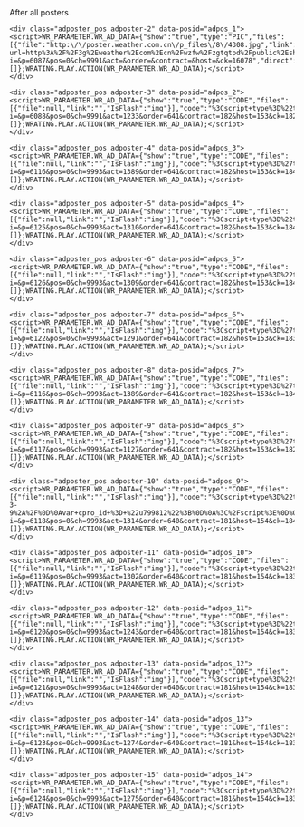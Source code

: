 

<style>
.adposter_show{
	background-color: #ccc;
	margin: 10px 0;
	height: 300px;
}
.adposter{
	position: absolute;
	width: 980px;
	height: 250px;
	left: -10000px;
}
</style>
<div class="container">
	<script>
	for(var i = 0;i<15;i++){
		document.write('<div class="adposter_show" style="margin-left:'+i*10+'px" id="adpos_'+i+'">loading...</div>');
	}
	</script>
</div>
<div>After all posters</div>
<script>
W.js('/source/j/ad/caoyu-min.js');
W.js('/examples/ad/conf.js');
</script>
<div class="ad-async-container">
	<div class="adposter_pos adposter-1" data-posid="adpos_0"> 
	<script>WR_PARAMETER.WR_AD_DATA={"show":"true","type":"CODE","files":[{"file":null,"link":"","IsFlash":"img"}],"code":"%3Cscript+type%3D%22text%2Fjavascript%22+src%3D%22http%3A%2F%2Fad.321tq.com%2Fex%3Fposid%3D10000_002_07%22%3E%3C%2Fscript%3E","closebutton":true,"closetime":false,"under_file":true,"under_or_up":true,"toppx":40,"width":"980","height":"90","width_under":20,"pagewidth":960,"min_screen_w":1024,"opacity":0.9,"staytime":5,"speed":2,"videotitle":"","bgcolor":"000","bdcolor":"000","filepath":"http:\/\/poster.weather.com.cn\/p_files\/player\/player.swf","autostart":true,"repeat":"none","ratingimg":"http:\/\/poster.weather.com.cn\/a.gif?i=&p=6216&pos=0&ch=500&act=1361&order=641&contract=182&host=153&ck=9053","direct":[]};WRATING.PLAY.ACTION(WR_PARAMETER.WR_AD_DATA);</script> 
	</div>

	<div class="adposter_pos adposter-2" data-posid="adpos_1"> 
	<script>WR_PARAMETER.WR_AD_DATA={"show":"true","type":"PIC","files":[{"file":"http:\/\/poster.weather.com.cn\/p_files\/8\/4308.jpg","link":"http:\/\/poster1.weather.com.cn\/r.php?url=http%3A%2F%2F3g%2Eweather%2Ecom%2Ecn%2Fwzfw%2Fzgtqtpd%2Fpublic%2Eshtml&p=6087&pos=0&ch=9991&ck=16078","IsFlash":"img"}],"code":"","closebutton":true,"closetime":false,"under_file":true,"under_or_up":true,"toppx":40,"width":"650","height":"90","width_under":20,"pagewidth":960,"min_screen_w":1024,"opacity":0.9,"staytime":5,"speed":2,"videotitle":"","bgcolor":"000","bdcolor":"000","filepath":"http:\/\/poster.weather.com.cn\/p_files\/player\/player.swf","autostart":true,"repeat":"none","ratingimg":"http:\/\/poster.weather.com.cn\/a.gif?i=&p=6087&pos=0&ch=9991&act=&order=&contract=&host=&ck=16078","direct":[]};WRATING.PLAY.ACTION(WR_PARAMETER.WR_AD_DATA);</script> 
	</div>

	<div class="adposter_pos adposter-3" data-posid="adpos_2"> 
	<script>WR_PARAMETER.WR_AD_DATA={"show":"true","type":"CODE","files":[{"file":null,"link":"","IsFlash":"img"}],"code":"%3Cscript+type%3D%22text%2Fjavascript%22%3ETQ_FillSlot%28%2710000_002_04%27%29%3B%3C%2Fscript%3E","closebutton":true,"closetime":false,"under_file":true,"under_or_up":true,"toppx":40,"width":"650","height":"90","width_under":20,"pagewidth":960,"min_screen_w":1024,"opacity":0.9,"staytime":5,"speed":2,"videotitle":"","bgcolor":"000","bdcolor":"000","filepath":"http:\/\/poster.weather.com.cn\/p_files\/player\/player.swf","autostart":true,"repeat":"none","ratingimg":"http:\/\/poster.weather.com.cn\/a.gif?i=&p=6088&pos=0&ch=9991&act=1233&order=641&contract=182&host=153&ck=18288","direct":[]};WRATING.PLAY.ACTION(WR_PARAMETER.WR_AD_DATA);</script> 
	</div>

	<div class="adposter_pos adposter-4" data-posid="adpos_3"> 
	<script>WR_PARAMETER.WR_AD_DATA={"show":"true","type":"CODE","files":[{"file":null,"link":"","IsFlash":"img"}],"code":"%3Cscript+type%3D%27text%2Fjavascript%27%3E%0D%0ATQ_FillSlot%28%2710000_001_02%27%29%3B%0D%0A%3C%2Fscript%3E","closebutton":true,"closetime":false,"under_file":true,"under_or_up":true,"toppx":40,"width":"300","height":"250","width_under":20,"pagewidth":960,"min_screen_w":1024,"opacity":0.9,"staytime":5,"speed":2,"videotitle":"","bgcolor":"000","bdcolor":"000","filepath":"http:\/\/poster.weather.com.cn\/p_files\/player\/player.swf","autostart":true,"repeat":"none","ratingimg":"http:\/\/poster.weather.com.cn\/a.gif?i=&p=6116&pos=0&ch=9993&act=1389&order=641&contract=182&host=153&ck=18474","direct":[]};WRATING.PLAY.ACTION(WR_PARAMETER.WR_AD_DATA);</script> 
	</div>

	<div class="adposter_pos adposter-5" data-posid="adpos_4"> 
	<script>WR_PARAMETER.WR_AD_DATA={"show":"true","type":"CODE","files":[{"file":null,"link":"","IsFlash":"img"}],"code":"%3Cscript+type%3D%22text%2Fjavascript%22%3ETQ_FillSlot%28%2710000_001_06%27%29%3B%3C%2Fscript%3E","closebutton":true,"closetime":false,"under_file":true,"under_or_up":true,"toppx":40,"width":"214","height":"90","width_under":20,"pagewidth":960,"min_screen_w":1024,"opacity":0.9,"staytime":5,"speed":2,"videotitle":"","bgcolor":"000","bdcolor":"000","filepath":"http:\/\/poster.weather.com.cn\/p_files\/player\/player.swf","autostart":true,"repeat":"none","ratingimg":"http:\/\/poster.weather.com.cn\/a.gif?i=&p=6125&pos=0&ch=9993&act=1310&order=641&contract=182&host=153&ck=18404","direct":[]};WRATING.PLAY.ACTION(WR_PARAMETER.WR_AD_DATA);</script> 
	</div>

	<div class="adposter_pos adposter-6" data-posid="adpos_5"> 
	<script>WR_PARAMETER.WR_AD_DATA={"show":"true","type":"CODE","files":[{"file":null,"link":"","IsFlash":"img"}],"code":"%3Cscript+type%3D%22text%2Fjavascript%22%3ETQ_FillSlot%28%2710000_001_04%27%29%3B%3C%2Fscript%3E","closebutton":true,"closetime":false,"under_file":true,"under_or_up":true,"toppx":40,"width":"728","height":"90","width_under":20,"pagewidth":960,"min_screen_w":1024,"opacity":0.9,"staytime":5,"speed":2,"videotitle":"","bgcolor":"000","bdcolor":"000","filepath":"http:\/\/poster.weather.com.cn\/p_files\/player\/player.swf","autostart":true,"repeat":"none","ratingimg":"http:\/\/poster.weather.com.cn\/a.gif?i=&p=6126&pos=0&ch=9993&act=1309&order=641&contract=182&host=153&ck=18404","direct":[]};WRATING.PLAY.ACTION(WR_PARAMETER.WR_AD_DATA);</script> 
	</div>

	<div class="adposter_pos adposter-7" data-posid="adpos_6"> 
	<script>WR_PARAMETER.WR_AD_DATA={"show":"true","type":"CODE","files":[{"file":null,"link":"","IsFlash":"img"}],"code":"%3Cscript+type%3D%27text%2Fjavascript%27%3E%0D%0ATQ_FillSlot%28%2710000_001_03%27%29%3B%0D%0A%3C%2Fscript%3E","closebutton":true,"closetime":false,"under_file":true,"under_or_up":true,"toppx":40,"width":"650","height":"90","width_under":20,"pagewidth":960,"min_screen_w":1024,"opacity":0.9,"staytime":5,"speed":2,"videotitle":"","bgcolor":"000","bdcolor":"000","filepath":"http:\/\/poster.weather.com.cn\/p_files\/player\/player.swf","autostart":true,"repeat":"none","ratingimg":"http:\/\/poster.weather.com.cn\/a.gif?i=&p=6122&pos=0&ch=9993&act=1291&order=641&contract=182&host=153&ck=18382","direct":[]};WRATING.PLAY.ACTION(WR_PARAMETER.WR_AD_DATA);</script> 
	</div>

	<div class="adposter_pos adposter-8" data-posid="adpos_7"> 
	<script>WR_PARAMETER.WR_AD_DATA={"show":"true","type":"CODE","files":[{"file":null,"link":"","IsFlash":"img"}],"code":"%3Cscript+type%3D%27text%2Fjavascript%27%3E%0D%0ATQ_FillSlot%28%2710000_001_02%27%29%3B%0D%0A%3C%2Fscript%3E","closebutton":true,"closetime":false,"under_file":true,"under_or_up":true,"toppx":40,"width":"300","height":"250","width_under":20,"pagewidth":960,"min_screen_w":1024,"opacity":0.9,"staytime":5,"speed":2,"videotitle":"","bgcolor":"000","bdcolor":"000","filepath":"http:\/\/poster.weather.com.cn\/p_files\/player\/player.swf","autostart":true,"repeat":"none","ratingimg":"http:\/\/poster.weather.com.cn\/a.gif?i=&p=6116&pos=0&ch=9993&act=1389&order=641&contract=182&host=153&ck=18474","direct":[]};WRATING.PLAY.ACTION(WR_PARAMETER.WR_AD_DATA);</script> 
	</div>

	<div class="adposter_pos adposter-9" data-posid="adpos_8"> 
	<script>WR_PARAMETER.WR_AD_DATA={"show":"true","type":"CODE","files":[{"file":null,"link":"","IsFlash":"img"}],"code":"%3Cscript+type%3D%27text%2Fjavascript%27%3E%0D%0ATQ_FillSlot%28%2710000_001_05%27%29%3B%0D%0A%3C%2Fscript%3E","closebutton":true,"closetime":false,"under_file":true,"under_or_up":true,"toppx":40,"width":"300","height":"250","width_under":20,"pagewidth":960,"min_screen_w":1024,"opacity":0.9,"staytime":5,"speed":2,"videotitle":"","bgcolor":"000","bdcolor":"000","filepath":"http:\/\/poster.weather.com.cn\/p_files\/player\/player.swf","autostart":true,"repeat":"none","ratingimg":"http:\/\/poster.weather.com.cn\/a.gif?i=&p=6117&pos=0&ch=9993&act=1127&order=641&contract=182&host=153&ck=18213","direct":[]};WRATING.PLAY.ACTION(WR_PARAMETER.WR_AD_DATA);</script> 
	</div>

	<div class="adposter_pos adposter-10" data-posid="adpos_9"> 
	<script>WR_PARAMETER.WR_AD_DATA={"show":"true","type":"CODE","files":[{"file":null,"link":"","IsFlash":"img"}],"code":"%3Cscript+type%3D%22text%2Fjavascript%22%3E%0D%0A%2F%2A300%2A250%EF%BC%8C%E5%88%9B%E5%BB%BA%E4%BA%8E2012-3-9%2A%2F%0D%0Avar+cpro_id+%3D+%22u799812%22%3B%0D%0A%3C%2Fscript%3E%0D%0A%3Cscript+src%3D%22http%3A%2F%2Fcpro.baidustatic.com%2Fcpro%2Fui%2Fc.js%22+type%3D%22text%2Fjavascript%22%3E%3C%2Fscript%3E","closebutton":true,"closetime":false,"under_file":true,"under_or_up":true,"toppx":40,"width":"300","height":"250","width_under":20,"pagewidth":960,"min_screen_w":1024,"opacity":0.9,"staytime":5,"speed":2,"videotitle":"","bgcolor":"000","bdcolor":"000","filepath":"http:\/\/poster.weather.com.cn\/p_files\/player\/player.swf","autostart":true,"repeat":"none","ratingimg":"http:\/\/poster.weather.com.cn\/a.gif?i=&p=6118&pos=0&ch=9993&act=1314&order=640&contract=181&host=154&ck=18400","direct":[]};WRATING.PLAY.ACTION(WR_PARAMETER.WR_AD_DATA);</script> 
	</div>

	<div class="adposter_pos adposter-11" data-posid="adpos_10"> 
	<script>WR_PARAMETER.WR_AD_DATA={"show":"true","type":"CODE","files":[{"file":null,"link":"","IsFlash":"img"}],"code":"%3Cscript+type%3D%22text%2Fjavascript%22%3ETQ_FillSlot%28%2710000_005_05%27%29%3B%3C%2Fscript%3E","closebutton":true,"closetime":false,"under_file":true,"under_or_up":true,"toppx":40,"width":"300","height":"250","width_under":20,"pagewidth":960,"min_screen_w":1024,"opacity":0.9,"staytime":5,"speed":2,"videotitle":"","bgcolor":"000","bdcolor":"000","filepath":"http:\/\/poster.weather.com.cn\/p_files\/player\/player.swf","autostart":true,"repeat":"none","ratingimg":"http:\/\/poster.weather.com.cn\/a.gif?i=&p=6119&pos=0&ch=9993&act=1302&order=640&contract=181&host=154&ck=18389","direct":[]};WRATING.PLAY.ACTION(WR_PARAMETER.WR_AD_DATA);</script> 
	</div> 

	<div class="adposter_pos adposter-12" data-posid="adpos_11"> 
	<script>WR_PARAMETER.WR_AD_DATA={"show":"true","type":"CODE","files":[{"file":null,"link":"","IsFlash":"img"}],"code":"%3Cscript+type%3D%22text%2Fjavascript%22%3ETQ_FillSlot%28%2710000_005_03%27%29%3B%3C%2Fscript%3E","closebutton":true,"closetime":false,"under_file":true,"under_or_up":true,"toppx":40,"width":"300","height":"250","width_under":20,"pagewidth":960,"min_screen_w":1024,"opacity":0.9,"staytime":5,"speed":2,"videotitle":"","bgcolor":"000","bdcolor":"000","filepath":"http:\/\/poster.weather.com.cn\/p_files\/player\/player.swf","autostart":true,"repeat":"none","ratingimg":"http:\/\/poster.weather.com.cn\/a.gif?i=&p=6120&pos=0&ch=9993&act=1243&order=640&contract=181&host=154&ck=18331","direct":[]};WRATING.PLAY.ACTION(WR_PARAMETER.WR_AD_DATA);</script> 
	</div>

	<div class="adposter_pos adposter-13" data-posid="adpos_12"> 
	<script>WR_PARAMETER.WR_AD_DATA={"show":"true","type":"CODE","files":[{"file":null,"link":"","IsFlash":"img"}],"code":"%3Cscript+type%3D%22text%2Fjavascript%22%3ETQ_FillSlot%28%2710000_005_04%27%29%3B%3C%2Fscript%3E","closebutton":true,"closetime":false,"under_file":true,"under_or_up":true,"toppx":40,"width":"300","height":"250","width_under":20,"pagewidth":960,"min_screen_w":1024,"opacity":0.9,"staytime":5,"speed":2,"videotitle":"","bgcolor":"000","bdcolor":"000","filepath":"http:\/\/poster.weather.com.cn\/p_files\/player\/player.swf","autostart":true,"repeat":"none","ratingimg":"http:\/\/poster.weather.com.cn\/a.gif?i=&p=6121&pos=0&ch=9993&act=1248&order=640&contract=181&host=154&ck=18337","direct":[]};WRATING.PLAY.ACTION(WR_PARAMETER.WR_AD_DATA);</script> 
	</div> 

	<div class="adposter_pos adposter-14" data-posid="adpos_13"> 
	<script>WR_PARAMETER.WR_AD_DATA={"show":"true","type":"CODE","files":[{"file":null,"link":"","IsFlash":"img"}],"code":"%3Cscript+type%3D%22text%2Fjavascript%22%3ETQ_FillSlot%28%2710000_005_01%27%29%3B%3C%2Fscript%3E","closebutton":true,"closetime":false,"under_file":true,"under_or_up":true,"toppx":40,"width":"650","height":"90","width_under":20,"pagewidth":960,"min_screen_w":1024,"opacity":0.9,"staytime":5,"speed":2,"videotitle":"","bgcolor":"000","bdcolor":"000","filepath":"http:\/\/poster.weather.com.cn\/p_files\/player\/player.swf","autostart":true,"repeat":"none","ratingimg":"http:\/\/poster.weather.com.cn\/a.gif?i=&p=6123&pos=0&ch=9993&act=1274&order=640&contract=181&host=154&ck=18365","direct":[]};WRATING.PLAY.ACTION(WR_PARAMETER.WR_AD_DATA);</script> 
	</div>

	<div class="adposter_pos adposter-15" data-posid="adpos_14"> 
	<script>WR_PARAMETER.WR_AD_DATA={"show":"true","type":"CODE","files":[{"file":null,"link":"","IsFlash":"img"}],"code":"%3Cscript+type%3D%22text%2Fjavascript%22%3ETQ_FillSlot%28%2710000_005_02%27%29%3B%3C%2Fscript%3E","closebutton":true,"closetime":false,"under_file":true,"under_or_up":true,"toppx":40,"width":"650","height":"90","width_under":20,"pagewidth":960,"min_screen_w":1024,"opacity":0.9,"staytime":5,"speed":2,"videotitle":"","bgcolor":"000","bdcolor":"000","filepath":"http:\/\/poster.weather.com.cn\/p_files\/player\/player.swf","autostart":true,"repeat":"none","ratingimg":"http:\/\/poster.weather.com.cn\/a.gif?i=&p=6124&pos=0&ch=9993&act=1275&order=640&contract=181&host=154&ck=18367","direct":[]};WRATING.PLAY.ACTION(WR_PARAMETER.WR_AD_DATA);</script> 
	</div> 
</div>